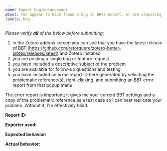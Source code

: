 ```yaml
---
name: Export bug/enhancement
about: You appear to have found a bug in BBTs export, or are proposing an enhancement to the exports.
labels: bug
---
```


*Please verify **all** of the below before submitting*:

1. in the Zotero addons screen you can see that you have the latest release of BBT (https://github.com/retorquere/zotero-better-bibtex/releases/latest) and Zotero installed
2. you are posting a single bug or feature request
3. you have included a descriptive subject of the problem
4. you are available for follow-up questions and testing
5. you have included an error-report ID here generated by selecting the problematic reference(s), right-clicking, and submitting an BBT error report from that popup menu

The error report is important; it gives me your current BBT settings and a copy of the problematic reference as a test case so I can best replicate your problem. Without it, I'm effectively blind.

**Report ID:**

**Exporter used:**

**Expected behavior:**

**Actual behavior:**

